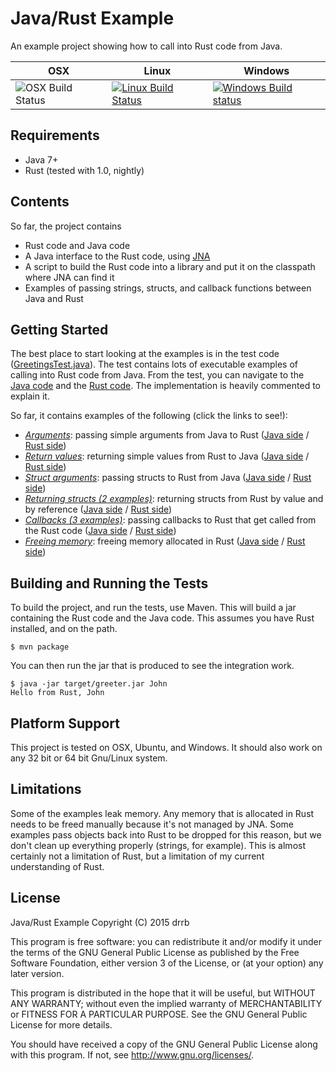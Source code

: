 # Java/Rust Example

An example project showing how to call into Rust code from Java.

| OSX | Linux | Windows |
| --- | ----- | ------- |
| ![OSX Build Status](https://img.shields.io/badge/build-passing%20on%20my%20laptop-brightgreen.svg) | [![Linux Build Status](https://travis-ci.org/drrb/java-rust-example.svg?branch=master)](https://travis-ci.org/drrb/java-rust-example) | [![Windows Build status](https://ci.appveyor.com/api/projects/status/4yygb3925k7p87de/branch/master?svg=true)](https://ci.appveyor.com/project/drrb/java-rust-example/branch/master) |

## Requirements

- Java 7+
- Rust (tested with 1.0, nightly)

## Contents

So far, the project contains
- Rust code and Java code
- A Java interface to the Rust code, using [JNA](https://github.com/twall/jna)
- A script to build the Rust code into a library and put it on the classpath where JNA can find it
- Examples of passing strings, structs, and callback functions between Java and Rust

## Getting Started

The best place to start looking at the examples is in the test code
([GreetingsTest.java](src/test/java/com/github/drrb/javarust/GreetingsTest.java)).
The test contains lots of executable examples of calling into Rust code from
Java.  From the test, you can navigate to the [Java code](src/main/java/com/github/drrb/javarust/Greetings.java)
and the [Rust code](src/main/rust/com/github/drrb/javarust/lib/greetings.rs). The
implementation is heavily commented to explain it.

So far, it contains examples of the following (click the links to see!):
- *[Arguments](src/test/java/com/github/drrb/javarust/GreetingsTest.java#L42)*: passing simple arguments from Java to Rust ([Java side](src/main/java/com/github/drrb/javarust/Greetings.java#L44) / [Rust side](src/main/rust/com/github/drrb/javarust/lib/greetings.rs#L73))
- *[Return values](src/test/java/com/github/drrb/javarust/GreetingsTest.java#L47)*: returning simple values from Rust to Java ([Java side](src/main/java/com/github/drrb/javarust/Greetings.java#L49) / [Rust side](src/main/rust/com/github/drrb/javarust/lib/greetings.rs#L86))
- *[Struct arguments](src/test/java/com/github/drrb/javarust/GreetingsTest.java#L54)*: passing structs to Rust from Java ([Java side](src/main/java/com/github/drrb/javarust/Greetings.java#L54) / [Rust side](src/main/rust/com/github/drrb/javarust/lib/greetings.rs#L97))
- *[Returning structs (2 examples)](src/test/java/com/github/drrb/javarust/GreetingsTest.java#L63)*: returning structs from Rust by value and by reference ([Java side](src/main/java/com/github/drrb/javarust/Greetings.java#L62) / [Rust side](src/main/rust/com/github/drrb/javarust/lib/greetings.rs#L105))
- *[Callbacks (3 examples)](src/test/java/com/github/drrb/javarust/GreetingsTest.java#L80)*: passing callbacks to Rust that get called from the Rust code ([Java side](src/main/java/com/github/drrb/javarust/Greetings.java#L84) / [Rust side](src/main/rust/com/github/drrb/javarust/lib/greetings.rs#L122))
- *[Freeing memory](src/test/java/com/github/drrb/javarust/GreetingsTest.java#L76)*: freeing memory allocated in Rust ([Java side](src/main/java/com/github/drrb/javarust/Greetings.java#L144) / [Rust side](src/main/rust/com/github/drrb/javarust/lib/greetings.rs#L175))

## Building and Running the Tests

To build the project, and run the tests, use Maven. This will build a jar
containing the Rust code and the Java code. This assumes you have Rust
installed, and on the path.

```
$ mvn package
```

You can then run the jar that is produced to see the integration work.

```
$ java -jar target/greeter.jar John
Hello from Rust, John
```

## Platform Support

This project is tested on OSX, Ubuntu, and Windows. It should also work on any 32 bit or 64 bit Gnu/Linux system.

## Limitations

Some of the examples leak memory. Any memory that is allocated in Rust needs to be freed manually because it's not managed by JNA. Some examples pass objects back into Rust to be dropped for this reason, but we don't clean up everything properly (strings, for example). This is almost certainly not a limitation of Rust, but a limitation of my current understanding of Rust.

## License

Java/Rust Example
Copyright (C) 2015 drrb

This program is free software: you can redistribute it and/or modify
it under the terms of the GNU General Public License as published by
the Free Software Foundation, either version 3 of the License, or
(at your option) any later version.

This program is distributed in the hope that it will be useful,
but WITHOUT ANY WARRANTY; without even the implied warranty of
MERCHANTABILITY or FITNESS FOR A PARTICULAR PURPOSE.  See the
GNU General Public License for more details.

You should have received a copy of the GNU General Public License
along with this program.  If not, see <http://www.gnu.org/licenses/>.

